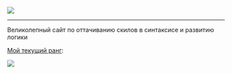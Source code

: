 ![](https://www.codewars.com/assets/logos/logo-square-red-big-c74ae0e7a89b33acd3beb1f08229630391934650e3bbd30ddc40e8be5bbfc71e.png)


---


Великолепный сайт по оттачиванию скилов в синтаксисе и развитию логики

[Мой текущий ранг](https://www.codewars.com/users/kelpasa):


<img src=https://www.codewars.com/users/kelpasa/badges/large>
